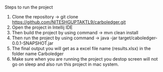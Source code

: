 Steps to run the project

1. Clone the repository -> git clone https://github.com/NITESHGUPTAKTL9/carboledger.git
2. Open the project in Intellij IDE
3. Then build the project by using command -> mvn clean install
4. Then run the project by using command -> java -jar target/caboledger-0.0.1-SNAPSHOT.jar
5. The final output you will get as a excel file name (results.xlsx) in the folder name Carboledger
6. Make sure when you are running the project you destop screen will not go on sleep and also run this project in mac system.
